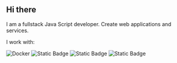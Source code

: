 ## Hi there

I am a fullstack Java Script developer. Сreate web applications and services.

I work with:

![Docker](https://img.shields.io/badge/docker-containers-%232496ED?style=flat&logo=docker)
![Static Badge](https://img.shields.io/badge/white-programming-white?style=flat&logo=react&label=react&color=%2361DAFB)
![Static Badge](https://img.shields.io/badge/node.js-programming-ffffff?style=flat&logo=node.js&color=%235FA04E)
![Static Badge](https://img.shields.io/badge/postgreSQL-database-ffffff?style=flat&logo=postgresql&color=%234169E1)



